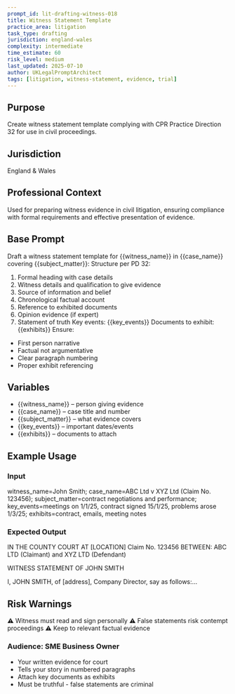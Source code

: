 ```yaml
---
prompt_id: lit-drafting-witness-018
title: Witness Statement Template
practice_area: litigation
task_type: drafting
jurisdiction: england-wales
complexity: intermediate
time_estimate: 60
risk_level: medium
last_updated: 2025-07-10
author: UKLegalPromptArchitect
tags: [litigation, witness-statement, evidence, trial]
---
```


## Purpose
Create witness statement template complying with CPR Practice Direction 32 for use in civil proceedings.

## Jurisdiction
England & Wales

## Professional Context
Used for preparing witness evidence in civil litigation, ensuring compliance with formal requirements and effective presentation of evidence.

## Base Prompt
Draft a witness statement template for \{\{witness_name\}\} in \{\{case_name\}\} covering \{\{subject_matter\}\}:
Structure per PD 32:
1. Formal heading with case details
2. Witness details and qualification to give evidence
3. Source of information and belief
4. Chronological factual account
5. Reference to exhibited documents
6. Opinion evidence (if expert)
7. Statement of truth
Key events: \{\{key_events\}\}
Documents to exhibit: \{\{exhibits\}\}
Ensure:
- First person narrative
- Factual not argumentative
- Clear paragraph numbering
- Proper exhibit referencing

## Variables
- \{\{witness_name\}\} – person giving evidence
- \{\{case_name\}\} – case title and number
- \{\{subject_matter\}\} – what evidence covers
- \{\{key_events\}\} – important dates/events
- \{\{exhibits\}\} – documents to attach

## Example Usage
### Input
witness_name=John Smith; case_name=ABC Ltd v XYZ Ltd (Claim No. 123456); subject_matter=contract negotiations and performance; key_events=meetings on 1/1/25, contract signed 15/1/25, problems arose 1/3/25; exhibits=contract, emails, meeting notes

### Expected Output
IN THE COUNTY COURT AT [LOCATION]
Claim No. 123456
BETWEEN:
ABC LTD (Claimant)
and
XYZ LTD (Defendant)

WITNESS STATEMENT OF JOHN SMITH

I, JOHN SMITH, of [address], Company Director, say as follows:...

## Risk Warnings
⚠️ Witness must read and sign personally
⚠️ False statements risk contempt proceedings
⚠️ Keep to relevant factual evidence

### Audience: SME Business Owner
- Your written evidence for court
- Tells your story in numbered paragraphs
- Attach key documents as exhibits
- Must be truthful - false statements are criminal

